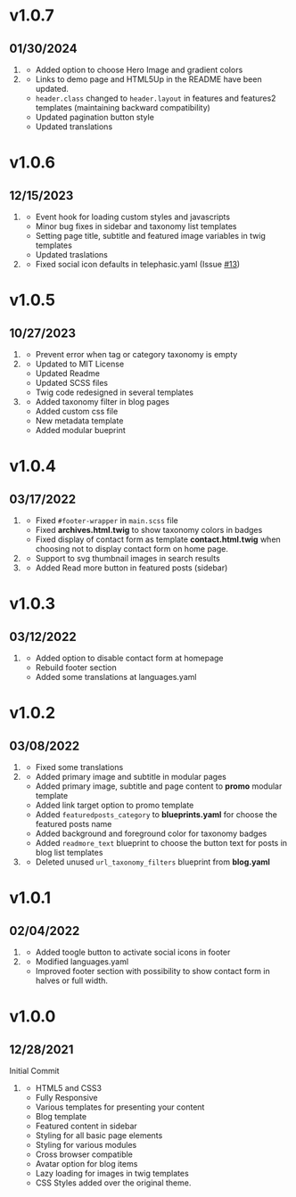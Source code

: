 # v1.0.7
## 01/30/2024

1. [](#new)
    * Added option to choose Hero Image and gradient colors
2. [](#improved)
   * Links to demo page and HTML5Up in the README have been updated.
   * `header.class` changed to `header.layout` in features and features2 templates (maintaining backward compatibility)
   * Updated pagination button style
   * Updated translations
  
# v1.0.6
## 12/15/2023

1. [](#improved)
    * Event hook for loading custom styles and javascripts
    * Minor bug fixes in sidebar and taxonomy list templates
    * Setting page title, subtitle and featured image variables in twig templates
    * Updated traslations
2. [](#bugfix)
    * Fixed social icon defaults in telephasic.yaml (Issue [#13](https://github.com/pmoreno-rodriguez/grav-theme-telephasic/issues/13))
   
# v1.0.5
## 10/27/2023

1. [](#bugfix)
    * Prevent error when tag or category taxonomy is empty
2. [](#improved)
    * Updated to MIT License
    * Updated Readme
    * Updated SCSS files
    * Twig code redesigned in several templates
3. [](#new)
    * Added taxonomy filter in blog pages
    * Added custom css file
    * New metadata template
    * Added modular bueprint

# v1.0.4
## 03/17/2022

1. [](#bugfix)
    * Fixed `#footer-wrapper` in `main.scss` file
    * Fixed **archives.html.twig** to show taxonomy colors in badges
    * Fixed display of contact form as template **contact.html.twig** when choosing not to display contact form on home page. 
2. [](#improved)
    * Support to svg thumbnail images in search results
3. [](#new)
    * Added Read more button in featured posts (sidebar)
    
# v1.0.3
## 03/12/2022

1. [](#improved)
    * Added option to disable contact form at homepage
    * Rebuild footer section
    * Added some translations at languages.yaml

# v1.0.2
## 03/08/2022

1. [](#bugfix)
    * Fixed some translations
2. [](#new)
    * Added primary image and subtitle in modular pages
    * Added primary image, subtitle and page content to **promo** modular template
    * Added link target option to promo template
    * Added `featuredposts_category` to **blueprints.yaml** for choose the featured posts name
    * Added background and foreground color for taxonomy badges
    * Added `readmore_text` blueprint to choose the button text for posts in blog list templates
3. [](#improved)
    * Deleted unused `url_taxonomy_filters` blueprint from **blog.yaml**

# v1.0.1
## 02/04/2022

1. [](#new)
    * Added toogle button to activate social icons in footer
2. [](#improved)
    * Modified languages.yaml
    * Improved footer section with possibility to show contact form in halves or full width.

# v1.0.0
## 12/28/2021

Initial Commit

1. [](#new)
    * HTML5 and CSS3
    * Fully Responsive
    * Various templates for presenting your content
    * Blog template
    * Featured content in sidebar
    * Styling for all basic page elements
    * Styling for various modules
    * Cross browser compatible
    * Avatar option for blog items
    * Lazy loading for images in twig templates
    * CSS Styles added over the original theme. 
